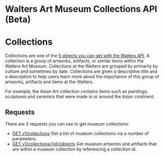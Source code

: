 Walters Art Museum Collections API (Beta)
================================================================================


# Collections

Collections are one of the [5 objects you can get with the Walters API](https://github.com/WaltersArtMuseum/walters-api#overview). A collection is a group of artworks, artifacts, or similar items within the Walters Art Museum. Collections at the Walters are grouped by primarily by culture and sometimes by date. Collections are given a descriptive title and a description to help users learn more about the importance of this group of artworks, artifacts and items at the Walters. 

For example, the Asian Art collection contains items such as paintings, sculptures and ceramics that were made in or around the Asian continent. 

## Requests

There are 2 requests you can use to get museum collections:
- [GET v1/collections](/collections-get.md) Get a list of museum collections via a number of parameters.
- [GET v1/collections/{id}/objects](/collections-objects.md) Get museum artworks and artifacts that are within a museum collection by referencing a collection id.
